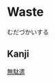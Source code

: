 # Waste 
むだづかいする

## Kanji
[無](../Kanji/kanji-dict/無.md)[駄](../Kanji/kanji-dict/駄.md)[遣](../Kanji/kanji-dict/遣.md)